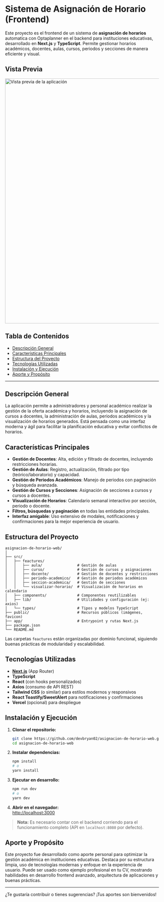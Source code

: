 # Sistema de Asignación de Horario (Frontend)

Este proyecto es el frontend de un sistema de **asignación de horarios** automatica con Optaplanner en el backend para instituciones educativas, desarrollado en **Next.js** y **TypeScript**. Permite gestionar horarios académicos, docentes, aulas, cursos, periodos y secciones de manera eficiente y visual.

## Vista Previa

<img src="preview.png" alt="Vista previa de la aplicación" width="800" />


## Tabla de Contenidos

- [Descripción General](#descripción-general)
- [Características Principales](#características-principales)
- [Estructura del Proyecto](#estructura-del-proyecto)
- [Tecnologías Utilizadas](#tecnologías-utilizadas)
- [Instalación y Ejecución](#instalación-y-ejecución)
- [Aporte y Propósito](#aporte-y-propósito)

---

## Descripción General

La aplicación permite a administradores y personal académico realizar la gestión de la oferta académica y horarios, incluyendo la asignación de cursos a docentes, la administración de aulas, periodos académicos y la visualización de horarios generados. Está pensada como una interfaz moderna y ágil para facilitar la planificación educativa y evitar conflictos de horarios.

## Características Principales

- **Gestión de Docentes**: Alta, edición y filtrado de docentes, incluyendo restricciones horarias.
- **Gestión de Aulas**: Registro, actualización, filtrado por tipo (teórico/laboratorio) y capacidad.
- **Gestión de Periodos Académicos**: Manejo de periodos con paginación y búsqueda avanzada.
- **Gestión de Cursos y Secciones**: Asignación de secciones a cursos y cursos a docentes.
- **Visualización de Horarios**: Calendario semanal interactivo por sección, periodo o docente.
- **Filtros, búsquedas y paginación** en todas las entidades principales.
- **Interfaz amigable**: Uso extensivo de modales, notificaciones y confirmaciones para la mejor experiencia de usuario.

## Estructura del Proyecto

```
asignacion-de-horario-web/
│
├── src/
│   ├── feactures/
│   │   ├── aula/                # Gestión de aulas
│   │   ├── curso/               # Gestión de cursos y asignaciones
│   │   ├── docente/             # Gestión de docentes y restricciones
│   │   ├── periodo-academico/   # Gestión de periodos académicos
│   │   ├── seccion-academica/   # Gestión de secciones
│   │   └── visualizar-horario/  # Visualización de horarios en calendario
│   ├── components/              # Componentes reutilizables
│   ├── lib/                     # Utilidades y configuración (ej: axios)
│   └── types/                   # Tipos y modelos TypeScript
├── public/                      # Recursos públicos (imágenes, favicon)
├── app/                         # Entrypoint y rutas Next.js
├── package.json
└── README.md
```

Las carpetas `feactures` están organizadas por dominio funcional, siguiendo buenas prácticas de modularidad y escalabilidad.

## Tecnologías Utilizadas

- **[Next.js](https://nextjs.org/)** (App Router)
- **TypeScript**
- **React** (con hooks personalizados)
- **Axios** (consumo de API REST)
- **Tailwind CSS** (o similar) para estilos modernos y responsivos
- **React Toastify/SweetAlert** para notificaciones y confirmaciones
- **Vercel** (opcional) para despliegue

## Instalación y Ejecución

1. **Clonar el repositorio:**

   ```bash
   git clone https://github.com/devbryan02/asignacion-de-horario-web.git
   cd asignacion-de-horario-web
   ```

2. **Instalar dependencias:**

   ```bash
   npm install
   # o
   yarn install
   ```

3. **Ejecutar en desarrollo:**

   ```bash
   npm run dev
   # o
   yarn dev
   ```

4. **Abrir en el navegador:**  
   [http://localhost:3000](http://localhost:3000)

> **Nota:** Es necesario contar con el backend corriendo para el funcionamiento completo (API en `localhost:8080` por defecto).

## Aporte y Propósito

Este proyecto fue desarrollado como aporte personal para optimizar la gestión académica en instituciones educativas. Destaca por su estructura limpia, uso de tecnologías modernas y enfoque en la experiencia de usuario. Puede ser usado como ejemplo profesional en tu CV, mostrando habilidades en desarrollo frontend avanzado, arquitectura de aplicaciones y buenas prácticas.

---

¿Te gustaría contribuir o tienes sugerencias? ¡Tus aportes son bienvenidos!

